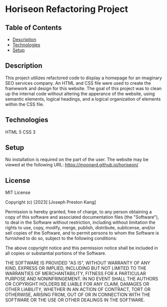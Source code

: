 # Horiseon Refactoring Project
## Table of Contents
* [Description](#description)
* [Technologies](#technologies)
* [Setup](#setup)

## Description
This project utilizes refactored code to display a homepage for an imaginary SEO services company. An HTML and CSS file were used to create the framework and design for this website. The goal of this project was to clean up the internal code without altering the apperance of the website, using semantic elements, logical headings, and a logical organization of elements within the CSS file.

## Technologies
HTML 5
CSS 3

## Setup
No installation is required on the part of the user. The website may be viewed at the following URL:
https://moonard.github.io/horiseon/

## License
MIT License

Copyright (c) [2023] [Joseph Preston Kang]

Permission is hereby granted, free of charge, to any person obtaining a copy
of this software and associated documentation files (the "Software"), to deal
in the Software without restriction, including without limitation the rights
to use, copy, modify, merge, publish, distribute, sublicense, and/or sell
copies of the Software, and to permit persons to whom the Software is
furnished to do so, subject to the following conditions:

The above copyright notice and this permission notice shall be included in all
copies or substantial portions of the Software.

THE SOFTWARE IS PROVIDED "AS IS", WITHOUT WARRANTY OF ANY KIND, EXPRESS OR
IMPLIED, INCLUDING BUT NOT LIMITED TO THE WARRANTIES OF MERCHANTABILITY,
FITNESS FOR A PARTICULAR PURPOSE AND NONINFRINGEMENT. IN NO EVENT SHALL THE
AUTHORS OR COPYRIGHT HOLDERS BE LIABLE FOR ANY CLAIM, DAMAGES OR OTHER
LIABILITY, WHETHER IN AN ACTION OF CONTRACT, TORT OR OTHERWISE, ARISING FROM,
OUT OF OR IN CONNECTION WITH THE SOFTWARE OR THE USE OR OTHER DEALINGS IN THE
SOFTWARE.
